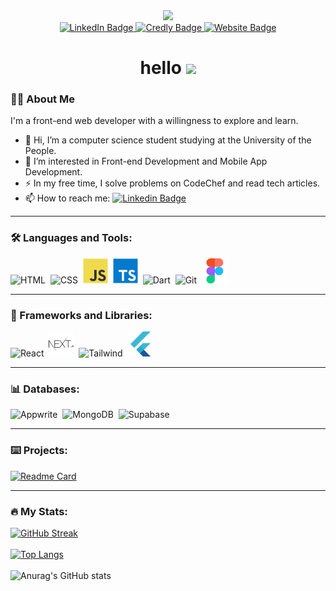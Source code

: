 <div id="header" align="center">
  <img src="https://media.giphy.com/media/2IudUHdI075HL02Pkk/giphy.gif">
  <div id="badges">
    <a href="https://www.linkedin.com/in/kyaw-thu-0b3956212/">
      <img src="https://img.shields.io/badge/LinkedIn-blue?logo=linkedin&logoColor=white&style=for-the-badge" alt="LinkedIn Badge">
    </a>
    <a href="https://www.credly.com/users/kyaw-thu/badges">
      <img src="https://img.shields.io/badge/Credly-red?logo=credly&logoColor=white&style=for-the-badge" alt="Credly Badge">
    </a>
    <a href="https://portfolio-nextjs-self-ten.vercel.app/">
      <img src="https://img.shields.io/badge/website-white?logo=vercel&logoColor=black&style=for-the-badge" alt="Website Badge">
    </a>
  </div>
  <h1>
    hello
    <img src="https://media.giphy.com/media/hvRJCLFzcasrR4ia7z/giphy.gif" width="30px"/>
  </h1>
</div>

### 👨‍💻 About Me
I'm a front-end web developer with a willingness to explore and learn.
- 👋 Hi, I’m a computer science student studying at the University of the People.
- 👀 I’m interested in Front-end Development and Mobile App Development.
- :zap: In my free time, I solve problems on CodeChef and read tech articles.
- 📫 How to reach me: [![Linkedin Badge](https://img.shields.io/badge/-kyawthu-blue?style=flat&logo=Linkedin&logoColor=white)](https://www.linkedin.com/in/kyaw-thu-0b3956212/)
---

### 🛠️ Languages and Tools:
<div>
  <img src="https://www.vectorlogo.zone/logos/w3_html5/w3_html5-icon.svg" title="HTML" alt="HTML" width="40" height="40"/>&nbsp;
  <img src="https://www.vectorlogo.zone/logos/w3_css/w3_css-icon.svg" title="CSS" alt="CSS" width="40" height="40"/>&nbsp;
  <img src="https://github.com/devicons/devicon/blob/master/icons/javascript/javascript-original.svg" title="JavaScript" alt="JavaScript" width="40" height="40"/>&nbsp;
  <img src="https://github.com/devicons/devicon/blob/master/icons/typescript/typescript-original.svg" title="TypeScript" alt="TypeScript" width="40" height="40"/>&nbsp;
  <img src="https://www.vectorlogo.zone/logos/dartlang/dartlang-icon.svg" title="Dart" alt="Dart" width="40" height="40"/>&nbsp;
  <img src="https://www.vectorlogo.zone/logos/git-scm/git-scm-icon.svg" title="Git" alt="Git" width="40" height="40"/>&nbsp;
  <img src="https://github.com/devicons/devicon/blob/master/icons/figma/figma-original.svg" title="Figma" alt="Figma" width="40" height="40"/>&nbsp;
</div>

---

### 🧱 Frameworks and Libraries:
<div>
  <img src="https://www.vectorlogo.zone/logos/reactjs/reactjs-icon.svg" title="React" alt="React" width="40" height="40"/>&nbsp;
  <img src="https://github.com/devicons/devicon/blob/master/icons/nextjs/nextjs-original-wordmark.svg" title="NextJS" alt="NextJS" width="40" height="40"/>&nbsp;
  <img src="https://www.vectorlogo.zone/logos/tailwindcss/tailwindcss-icon.svg" title="Tailwind" alt="Tailwind" width="40" height="40"/>&nbsp;
  <img src="https://github.com/devicons/devicon/blob/master/icons/flutter/flutter-original.svg" title="Flutter" alt="Flutter" width="40" height="40"/>&nbsp;
</div>

---

### 📊 Databases:
<div>
  <img src="https://www.vectorlogo.zone/logos/appwriteio/appwriteio-icon.svg" title="Appwrite" alt="Appwrite" width="40" height="40"/>&nbsp;
  <img src="https://www.vectorlogo.zone/logos/mongodb/mongodb-icon.svg" title="MongoDB" alt="MongoDB" width="40" height="40"/>&nbsp;
  <img src="https://www.vectorlogo.zone/logos/supabase/supabase-icon.svg" title="Supabase" alt="Supabase" width="40" height="40"/>&nbsp;
</div>

---

### ⌨️ Projects:
[![Readme Card](https://github-readme-stats.vercel.app/api/pin/?username=evanch98&repo=ecommerce-admin-nextjs)](https://github.com/anuraghazra/github-readme-stats)

---

### 🔥 My Stats:
[![GitHub Streak](http://github-readme-streak-stats.herokuapp.com?user=evanch98&theme=dark&background=000000)](https://git.io/streak-stats)<br><br>
[![Top Langs](https://github-readme-stats.vercel.app/api/top-langs/?username=evanch98&layout=compact&theme=vision-friendly-dark)](https://github.com/anuraghazra/github-readme-stats)<br><br>
![Anurag's GitHub stats](https://github-readme-stats.vercel.app/api?username=evanch98&show_icons=true&theme=vision-friendly-dark)

<!---
evanch98/evanch98 is a ✨ special ✨ repository because its `README.md` (this file) appears on your GitHub profile.
You can click the Preview link to take a look at your changes.
--->

